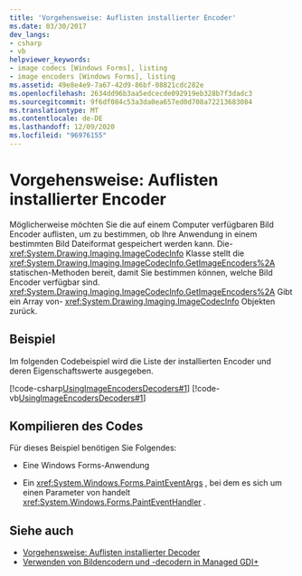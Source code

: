 ```yaml
---
title: 'Vorgehensweise: Auflisten installierter Encoder'
ms.date: 03/30/2017
dev_langs:
- csharp
- vb
helpviewer_keywords:
- image codecs [Windows Forms], listing
- image encoders [Windows Forms], listing
ms.assetid: 49e8e4e9-7a67-42d9-86bf-08821cdc282e
ms.openlocfilehash: 2634dd96b3aa5edcecde092919eb328b7f3dadc3
ms.sourcegitcommit: 9f6df084c53a3da0ea657ed0d708a72213683084
ms.translationtype: MT
ms.contentlocale: de-DE
ms.lasthandoff: 12/09/2020
ms.locfileid: "96976155"
---
```

# <a name="how-to-list-installed-encoders"></a>Vorgehensweise: Auflisten installierter Encoder
Möglicherweise möchten Sie die auf einem Computer verfügbaren Bild Encoder auflisten, um zu bestimmen, ob Ihre Anwendung in einem bestimmten Bild Dateiformat gespeichert werden kann. Die- <xref:System.Drawing.Imaging.ImageCodecInfo> Klasse stellt die <xref:System.Drawing.Imaging.ImageCodecInfo.GetImageEncoders%2A> statischen-Methoden bereit, damit Sie bestimmen können, welche Bild Encoder verfügbar sind. <xref:System.Drawing.Imaging.ImageCodecInfo.GetImageEncoders%2A> Gibt ein Array von- <xref:System.Drawing.Imaging.ImageCodecInfo> Objekten zurück.  
  
## <a name="example"></a>Beispiel  
 Im folgenden Codebeispiel wird die Liste der installierten Encoder und deren Eigenschaftswerte ausgegeben.  
  
 [!code-csharp[UsingImageEncodersDecoders#1](~/samples/snippets/csharp/VS_Snippets_Winforms/UsingImageEncodersDecoders/CS/Form1.cs#1)]
 [!code-vb[UsingImageEncodersDecoders#1](~/samples/snippets/visualbasic/VS_Snippets_Winforms/UsingImageEncodersDecoders/VB/Form1.vb#1)]  
  
## <a name="compiling-the-code"></a>Kompilieren des Codes  
 Für dieses Beispiel benötigen Sie Folgendes:  
  
- Eine Windows Forms-Anwendung  
  
- Ein <xref:System.Windows.Forms.PaintEventArgs> , bei dem es sich um einen Parameter von handelt <xref:System.Windows.Forms.PaintEventHandler> .  
  
## <a name="see-also"></a>Siehe auch

- [Vorgehensweise: Auflisten installierter Decoder](how-to-list-installed-decoders.md)
- [Verwenden von Bildencodern und -decodern in Managed GDI+](using-image-encoders-and-decoders-in-managed-gdi.md)

